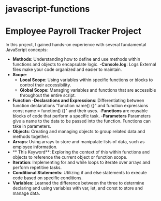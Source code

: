 # javascript-functions
# Employee Payroll Tracker Project

In this project, I gained hands-on experience with several fundamental JavaScript concepts:

- **Methods**: Understanding how to define and use methods within functions and objects to encapsulate logic.
  -**Console.log**: Logs External files make your code organized and easier to maintain.
- **Scope**:
  - **Local Scope**: Using variables within specific functions or blocks to control their accessibility.
  - **Global Scope**: Managing variables and functions that are accessible throughout the entire script.
- **Function**
  -**Declarations and Expressions**: Differentiating between function declarations "function name() {}" and function expressions const name = function() {}" and their uses. 
  -**Functions** are reusable blocks of code that perform a specific task.
  -**Parameters** Parameters give a name to the data to be passed into the function. Functions can take in parameters.
- **Objects**: Creating and managing objects to group related data and methods together.
- **Arrays**: Using arrays to store and manipulate lists of data, such as employee information.
- ** This Keyword**: Exploring the context of this within functions and objects to reference the current object or function scope.
- **Iteration**: Implementing for and while loops to iterate over arrays and perform repetitive tasks.
- **Conditional Statements**: Utilizing if and else statements to execute code based on specific conditions.
- **Variables**: Learned the difference between the three to determine declaring and using variables with var, let, and const to store and manage data.


